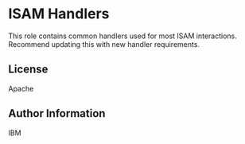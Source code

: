 
ISAM Handlers
==============

This role contains common handlers used for most ISAM interactions. Recommend updating this with new
handler requirements.


License
-------

Apache


Author Information
------------------

IBM
